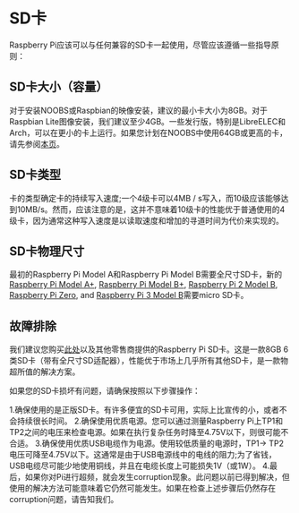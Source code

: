 # SD卡

Raspberry Pi应该可以与任何兼容的SD卡一起使用，尽管应该遵循一些指导原则：

## SD卡大小（容量）

对于安装NOOBS或Raspbian的映像安装，建议的最小卡大小为8GB。对于Raspbian Lite图像安装，我们建议至少4GB。一些发行版，特别是LibreELEC和Arch，可以在更小的卡上运行。如果您计划在NOOBS中使用64GB或更高的卡，请先参阅[本页](sdxc_formatting.md)。

## SD卡类型

卡的类型确定卡的持续写入速度;一个4级卡可以4MB / s写入，而10级应该能够达到10MB/s。然而，应该注意的是，这并不意味着10级卡的性能优于普通使用的4级卡，因为通常这种写入速度是以读取速度和增加的寻道时间为代价来实现的。

## SD卡物理尺寸

最初的Raspberry Pi Model A和Raspberry Pi Model B需要全尺寸SD卡，新的[Raspberry Pi Model A+](https://www.raspberrypi.org/products/raspberry-pi-1-model/), [Raspberry Pi Model B+](https://www.raspberrypi.org/products/raspberry-pi-1-model-b/), [Raspberry Pi 2 Model B](https://www.raspberrypi.org/products/raspberry-pi-2-model-b/), [Raspberry Pi Zero](https://www.raspberrypi.org/products/raspberry-pi-zero/), and [Raspberry Pi 3 Model B](https://www.raspberrypi.org/products/raspberry-pi-3-model-b/)需要micro SD卡。

## 故障排除

我们建议您购买[此处](https://shop.pimoroni.com/products/noobs-8gb-sd-card)以及其他零售商提供的Raspberry Pi SD卡。这是一款8GB 6类SD卡（带有全尺寸SD适配器），性能优于市场上几乎所有其他SD卡，是一款物超所值的解决方案。

如果您的SD卡损坏有问题，请确保按照以下步骤操作：

1.确保使用的是正版SD卡。有许多便宜的SD卡可用，实际上比宣传的小，或者不会持续很长时间。
2.确保使用优质电源。您可以通过测量Raspberry Pi上TP1和TP2之间的电压来检查电源。如果在执行复杂任务时降至4.75V以下，则很可能不合适。
3.确保使用优质USB电缆作为电源。使用较低质量的电源时，TP1-> TP2电压可降至4.75V以下。这通常是由于USB电源线中的电线的阻力;为了省钱，USB电缆尽可能少地使用铜线，并且在电缆长度上可能损失1V（或1W）。
4.最后，如果你对Pi进行超频，就会发生corruption现象。此问题以前已得到解决，但使用的解决方法可能意味着它仍然可能发生。如果在检查上述步骤后仍然存在corruption问题，请告知我们。
